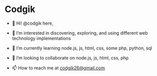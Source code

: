 # Codgik

- 👋 Hi! @codgik here,

- 👀 I’m interested in discovering, exploring, and using different web technology implementations

- 🌱 I’m currently learning node.js, js, html, css, some php, python, sql

- 💞️ I’m looking to collaborate on node.js, js, html, css, php

- 📫 How to reach me at codgik26@gmail.com

<!---
COMMENTS:

codgik/codgik is a ✨ special ✨ repository because its `README.md`
(this file) appears on your GitHub profile.

You can click the Preview link to take a look at your changes.

Update:
2022
--->
